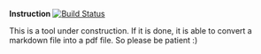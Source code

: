 **Instruction** [![Build Status](https://travis-ci.org/LiangShang/MD2PDF.svg?branch=master)](https://travis-ci.org/LiangShang/MD2PDF)

This is a tool under construction. If it is done, it is able to convert a markdown file into a pdf file. So please be patient :)